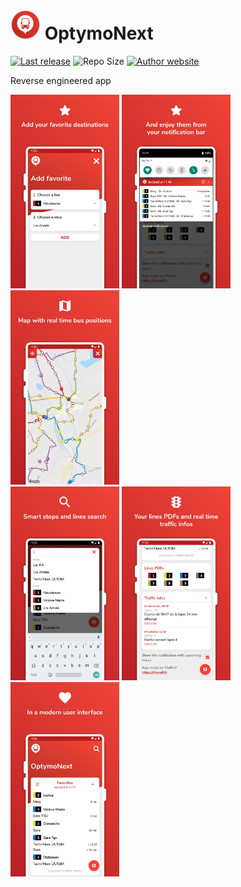 # ![](./app/src/main/res/mipmap-mdpi/ic_launcher_round.png) OptymoNext
[![Last release](https://img.shields.io/github/release/therolffr/optymoNextAndroid.svg?style=flat-square)](https://github.com/TheRolfFR/optymoNextAndroid/releases) ![Repo Size](https://img.shields.io/github/languages/code-size/TheRolfFR/optymoNextAndroid.svg?style=flat-square) [![Author website](https://img.shields.io/badge/Author-TheRolf-31a589.svg?style=flat-square)](https://bit.ly/therolf-webite)

Reverse engineered app

<a href="./presentation/add_favorite.png"><img src="./presentation/add_favorite.png" width="174"></a>
<a href="./presentation/favorites_notification.png"><img src="./presentation/favorites_notification.png" width="174"></a>
<a href="./presentation/map.png"><img src="./presentation/map.png" width="174"></a><br>
<a href="./presentation/smart_search.png"><img src="./presentation/smart_search.png" width="174"></a>
<a href="./presentation/traffic_infos.png"><img src="./presentation/traffic_infos.png" width="174"></a>
<a href="./presentation/modern_user_interface.png"><img src="./presentation/modern_user_interface.png" width="174"></a>